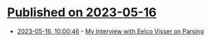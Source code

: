 # [Published on 2023-05-16](index.md)

* [2023-05-16, 10:00:46](https://lobste.rs/s/u6ihie/my_interview_with_eelco_visser_on_parsing) - [My Interview with Eelco Visser on Parsing](https://tratt.net/laurie/blog/2023/my_interview_with_eelco_visser_with_on_parsing.html)
